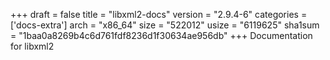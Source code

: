 +++
draft = false
title = "libxml2-docs"
version = "2.9.4-6"
categories = ['docs-extra']
arch = "x86_64"
size = "522012"
usize = "6119625"
sha1sum = "1baa0a8269b4c6d761fdf8236d1f30634ae956db"
+++
Documentation for libxml2
